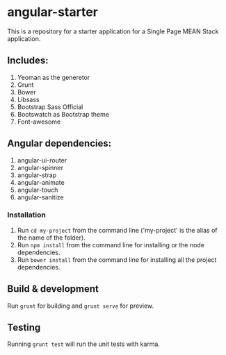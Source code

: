 # angular-starter

This is a repository for a starter application for a Single Page MEAN Stack application.

## Includes:
1. Yeoman as the generetor
2. Grunt
3. Bower
4. Libsass
5. Bootstrap Sass Official
6. Bootswatch as Bootstrap theme
7. Font-awesome

## Angular dependencies:
1. angular-ui-router
2. angular-spinner
3. angular-strap
4. angular-animate
5. angular-touch
6. angular-sanitize

### Installation ###
1. Run `cd my-project` from the command line ('my-project' is the alias of the name of the folder).
2. Run `npm install` from the command line for installing or the node dependencies.
3. Run `bower install` from the command line for installing all the project dependencies.


## Build & development

Run `grunt` for building and `grunt serve` for preview.

## Testing

Running `grunt test` will run the unit tests with karma.
